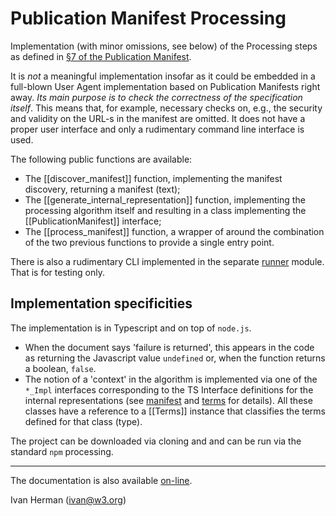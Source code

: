 
# Publication Manifest Processing

Implementation (with minor omissions, see below) of the Processing steps as defined in [§7 of the Publication Manifest](https://www.w3.org/TR/pub-manifest/#manifest-processing).

It is _not_ a meaningful implementation insofar as it could be embedded in a full-blown User Agent implementation based on Publication Manifests right away. _Its main purpose is to check the correctness of the specification itself_. This means that, for example, necessary checks on, e.g., the security and validity on the URL-s in the manifest are omitted.  It does not have a proper user interface and only a rudimentary command line interface is used.

The following public functions are available:

- The [[discover_manifest]] function, implementing the manifest discovery, returning a manifest (text);
- The [[generate_internal_representation]] function, implementing the processing algorithm itself and resulting in a class implementing the [[PublicationManifest]] interface;
- The [[process_manifest]] function, a wrapper of around the combination of the two previous functions to provide a single entry point.

There is also a rudimentary CLI implemented in the separate [runner](modules/_tests_runner_) module. That is for testing only.

## Implementation specificities

The implementation is in Typescript and on top of `node.js`.

- When the document says 'failure is returned', this appears in the code as returning the Javascript value `undefined` or, when the function returns a boolean, `false`.
- The notion of a 'context' in the algorithm is implemented via one of the `*_Impl` interfaces corresponding to the TS Interface definitions for the internal representations (see [manifest](modules/_manifest_.html) and [terms](modules/_terms_.html) for details). All these classes have a reference to a [[Terms]] instance that classifies the terms defined for that class (type).


The project can be downloaded via cloning and and can be run via the standard `npm` processing.

---

The documentation is also available [on-line](https://iherman.github.io/PubManifest/docs/).

Ivan Herman (ivan@w3.org)
